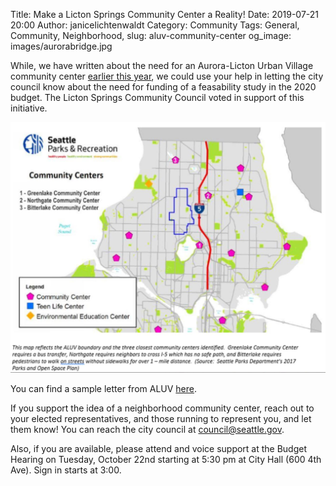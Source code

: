 Title: Make a Licton Springs Community Center a Reality!
Date: 2019-07-21 20:00
Author: janicelichtenwaldt
Category: Community
Tags: General, Community, Neighborhood,
slug: aluv-community-center
og_image: images/aurorabridge.jpg

While, we have written about the need for an Aurora-Licton Urban Village community center [earlier this year](https://lovelicton.com/aluv-community-center.html), we could use your help in letting the city council know about the need for funding of a feasability study in the 2020 budget.  The Licton Springs Community Council voted in support of this initiative. 

[![ALUV Boundaries and Seattle Community Centers ](/images/aluvcommunitycentermap.JPG)](/images/aluvcommunitycentermap.JPG)

You can find a sample letter from ALUV [here](http://auroralictonuv.org/2019/10/20/funds-for-a-community-center-feasibility-study/). 

If you support the idea of a neighborhood community center, reach out to your elected representatives, and those running to represent you, and let them know! You can reach the city council at council@seattle.gov. 

Also, if you are available, please attend and voice support at the Budget Hearing on Tuesday, October 22nd starting at 5:30 pm at City Hall (600 4th Ave). Sign in starts at 3:00.
